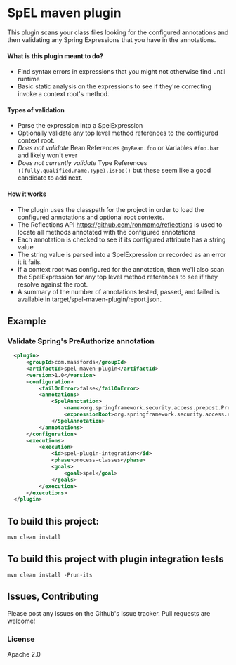 # SpEL maven plugin
This plugin scans your class files looking for the configured annotations and then validating any Spring Expressions that you have in the annotations.

#### What is this plugin meant to do?
- Find syntax errors in expressions that you might not otherwise find until runtime
- Basic static analysis on the expressions to see if they're correcting invoke a context root's method.

#### Types of validation
- Parse the expression into a SpelExpression
- Optionally validate any top level method references to the configured context root.
- *Does not validate* Bean References `@myBean.foo` or Variables `#foo.bar` and likely won't ever
- *Does not currently validate* Type References `T(fully.qualified.name.Type).isFoo()` but these seem like a good candidate to add next.

#### How it works
- The plugin uses the classpath for the project in order to load the configured annotations and optional root contexts.
- The Reflections API https://github.com/ronmamo/reflections is used to locate all methods annotated with the configured annotations
- Each annotation is checked to see if its configured attribute has a string value
- The string value is parsed into a SpelExpression or recorded as an error it it fails.
- If a context root was configured for the annotation, then we'll also scan the SpelExpression for any top level method references to see if they resolve against the root.
- A summary of the number of annotations tested, passed, and failed is available in target/spel-maven-plugin/report.json.

## Example

### Validate Spring's PreAuthorize annotation
```xml
  <plugin>
      <groupId>com.massfords</groupId>
      <artifactId>spel-maven-plugin</artifactId>
      <version>1.0</version>
      <configuration>
          <failOnError>false</failOnError>
          <annotations>
              <SpelAnnotation>
                  <name>org.springframework.security.access.prepost.PreAuthorize</name>
                  <expressionRoot>org.springframework.security.access.expression.SecurityExpressionRoot</expressionRoot>
              </SpelAnnotation>
          </annotations>
      </configuration>
      <executions>
          <execution>
              <id>spel-plugin-integration</id>
              <phase>process-classes</phase>
              <goals>
                  <goal>spel</goal>
              </goals>
          </execution>
      </executions>
  </plugin>
```

## To build this project:
`mvn clean install`

## To build this project with plugin integration tests
`mvn clean install -Prun-its`

## Issues, Contributing
Please post any issues on the Github's Issue tracker. Pull requests are welcome!

### License
Apache 2.0
